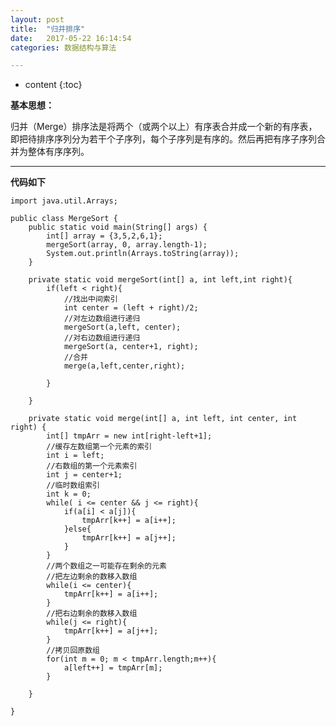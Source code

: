 ```yaml
---
layout: post
title:  "归并排序"
date:   2017-05-22 16:14:54
categories: 数据结构与算法

---
```


* content
{:toc}


**基本思想：**

归并（Merge）排序法是将两个（或两个以上）有序表合并成一个新的有序表，即把待排序序列分为若干个子序列，每个子序列是有序的。然后再把有序子序列合并为整体有序序列。

---
**代码如下**
	
	import java.util.Arrays;

	public class MergeSort {
		public static void main(String[] args) {
			int[] array = {3,5,2,6,1};
			mergeSort(array, 0, array.length-1);
			System.out.println(Arrays.toString(array));
		}
		
		private static void mergeSort(int[] a, int left,int right){
			if(left < right){
				//找出中间索引
				int center = (left + right)/2;
				//对左边数组进行递归
				mergeSort(a,left, center);
				//对右边数组进行递归
				mergeSort(a, center+1, right);
				//合并
				merge(a,left,center,right);
				
			}
			
		}

		private static void merge(int[] a, int left, int center, int right) {
			int[] tmpArr = new int[right-left+1];
			//缓存左数组第一个元素的索引
			int i = left;
			//右数组的第一个元素索引
			int j = center+1;
			//临时数组索引
			int k = 0;
			while( i <= center && j <= right){
				if(a[i] < a[j]){
					tmpArr[k++] = a[i++];
				}else{
					tmpArr[k++] = a[j++];
				}
			}
			//两个数组之一可能存在剩余的元素
			//把左边剩余的数移入数组
			while(i <= center){
				tmpArr[k++] = a[i++];
			}
			//把右边剩余的数移入数组
			while(j <= right){
				tmpArr[k++] = a[j++];
			}
			//拷贝回原数组
			for(int m = 0; m < tmpArr.length;m++){
				a[left++] = tmpArr[m];
			}

		}
		
	}


	
